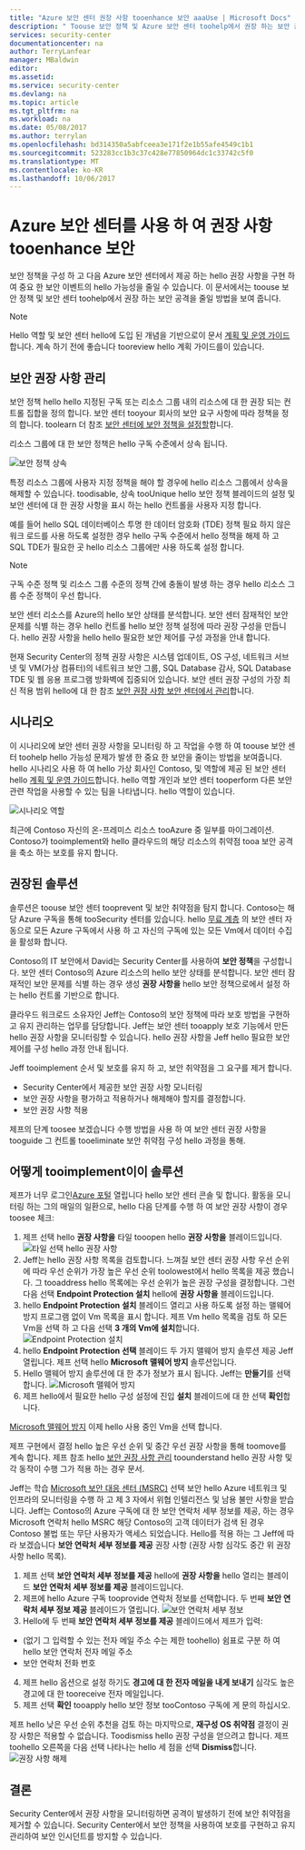 ```yaml
---
title: "Azure 보안 센터 권장 사항 tooenhance 보안 aaaUse | Microsoft Docs"
description: " Toouse 보안 정책 및 Azure 보안 센터 toohelp에서 권장 하는 보안 공격을 줄일 방법을 알아봅니다. "
services: security-center
documentationcenter: na
author: TerryLanfear
manager: MBaldwin
editor: 
ms.assetid: 
ms.service: security-center
ms.devlang: na
ms.topic: article
ms.tgt_pltfrm: na
ms.workload: na
ms.date: 05/08/2017
ms.author: terrylan
ms.openlocfilehash: bd314350a5abfceea3e171f2e1b55afe4549c1b1
ms.sourcegitcommit: 523283cc1b3c37c428e77850964dc1c33742c5f0
ms.translationtype: MT
ms.contentlocale: ko-KR
ms.lasthandoff: 10/06/2017
---
```

# <a name="use-azure-security-center-recommendations-tooenhance-security"></a>Azure 보안 센터를 사용 하 여 권장 사항 tooenhance 보안
보안 정책을 구성 하 고 다음 Azure 보안 센터에서 제공 하는 hello 권장 사항을 구현 하 여 중요 한 보안 이벤트의 hello 가능성을 줄일 수 있습니다. 이 문서에서는 toouse 보안 정책 및 보안 센터 toohelp에서 권장 하는 보안 공격을 줄일 방법을 보여 줍니다.

> [!NOTE]
> Hello 역할 및 보안 센터 hello에 도입 된 개념을 기반으로이 문서 [계획 및 운영 가이드](security-center-planning-and-operations-guide.md)합니다. 계속 하기 전에 좋습니다 tooreview hello 계획 가이드를이 있습니다.
>
>

## <a name="managing-security-recommendations"></a>보안 권장 사항 관리
보안 정책 hello hello 지정된 구독 또는 리소스 그룹 내의 리소스에 대 한 권장 되는 컨트롤 집합을 정의 합니다. 보안 센터 tooyour 회사의 보안 요구 사항에 따라 정책을 정의 합니다. toolearn 더 참조 [보안 센터에 보안 정책을 설정할](security-center-policies.md)합니다.

리소스 그룹에 대 한 보안 정책은 hello 구독 수준에서 상속 됩니다.

![보안 정책 상속][1]

특정 리소스 그룹에 사용자 지정 정책을 해야 할 경우에 hello 리소스 그룹에서 상속을 해제할 수 있습니다. toodisable, 상속 tooUnique hello 보안 정책 블레이드의 설정 및 보안 센터에 대 한 권장 사항을 표시 하는 hello 컨트롤을 사용자 지정 합니다.

예를 들어 hello SQL 데이터베이스 투명 한 데이터 암호화 (TDE) 정책 필요 하지 않은 워크 로드를 사용 하도록 설정한 경우 hello 구독 수준에서 hello 정책을 해제 하 고 SQL TDE가 필요한 곳 hello 리소스 그룹에만 사용 하도록 설정 합니다.

> [!NOTE]
> 구독 수준 정책 및 리소스 그룹 수준의 정책 간에 충돌이 발생 하는 경우 hello 리소스 그룹 수준 정책이 우선 합니다.
>
>

보안 센터 리소스를 Azure의 hello 보안 상태를 분석합니다. 보안 센터 잠재적인 보안 문제를 식별 하는 경우 hello 컨트롤 hello 보안 정책 설정에 따라 권장 구성을 만듭니다. hello 권장 사항을 hello hello 필요한 보안 제어를 구성 과정을 안내 합니다.

현재 Security Center의 정책 권장 사항은 시스템 업데이트, OS 구성, 네트워크 서브넷 및 VM(가상 컴퓨터)의 네트워크 보안 그룹, SQL Database 감사, SQL Database TDE 및 웹 응용 프로그램 방화벽에 집중되어 있습니다. 보안 센터 권장 구성의 가장 최신 적용 범위 hello에 대 한 참조 [보안 권장 사항 보안 센터에서 관리](security-center-recommendations.md)합니다.

## <a name="scenario"></a>시나리오
이 시나리오에 보안 센터 권장 사항을 모니터링 하 고 작업을 수행 하 여 toouse 보안 센터 toohelp hello 가능성 문제가 발생 한 중요 한 보안을 줄이는 방법을 보여줍니다. hello 시나리오 사용 하 여 hello 가상 회사인 Contoso, 및 역할에 제공 된 보안 센터 hello [계획 및 운영 가이드](security-center-planning-and-operations-guide.md#security-roles-and-access-controls)합니다. hello 역할 개인과 보안 센터 tooperform 다른 보안 관련 작업을 사용할 수 있는 팀을 나타냅니다. hello 역할이 있습니다.

![시나리오 역할][2]

최근에 Contoso 자신의 온-프레미스 리소스 tooAzure 중 일부를 마이그레이션. Contoso가 tooimplement와 hello 클라우드의 해당 리소스의 취약점 tooa 보안 공격을 축소 하는 보호를 유지 합니다.

## <a name="recommended-solution"></a>권장된 솔루션
솔루션은 toouse 보안 센터 tooprevent 및 보안 취약점을 탐지 합니다. Contoso는 해당 Azure 구독을 통해 tooSecurity 센터를 있습니다. hello [무료 계층](security-center-pricing.md) 의 보안 센터 자동으로 모든 Azure 구독에서 사용 하 고 자신의 구독에 있는 모든 Vm에서 데이터 수집을 활성화 합니다.

Contoso의 IT 보안에서 David는 Security Center를 사용하여 **보안 정책**을 구성합니다. 보안 센터 Contoso의 Azure 리소스의 hello 보안 상태를 분석합니다. 보안 센터 잠재적인 보안 문제를 식별 하는 경우 생성 **권장 사항을** hello 보안 정책으로에서 설정 하는 hello 컨트롤 기반으로 합니다.

클라우드 워크로드 소유자인 Jeff는 Contoso의 보안 정책에 따라 보호 방법을 구현하고 유지 관리하는 업무를 담당합니다. Jeff는 보안 센터 tooapply 보호 기능에서 만든 hello 권장 사항을 모니터링할 수 있습니다. hello 권장 사항을 Jeff hello 필요한 보안 제어를 구성 hello 과정 안내 됩니다.

Jeff tooimplement 순서 및 보호를 유지 하 고, 보안 취약점을 그 요구를 제거 합니다.

- Security Center에서 제공한 보안 권장 사항 모니터링
- 보안 권장 사항을 평가하고 적용하거나 해제해야 할지를 결정합니다.
- 보안 권장 사항 적용

제프의 단계 toosee 보겠습니다 수행 방법을 사용 하 여 보안 센터 권장 사항을 tooguide 그 컨트롤 tooeliminate 보안 취약점 구성 hello 과정을 통해.

## <a name="how-tooimplement-this-solution"></a>어떻게 tooimplement이이 솔루션
제프가 너무 로그인[Azure 포털](https://azure.microsoft.com/features/azure-portal/) 열립니다 hello 보안 센터 콘솔 및 합니다. 활동을 모니터링 하는 그의 매일의 일환으로, hello 다음 단계를 수행 하 여 보안 권장 사항이 경우 toosee 체크:

1. 제프 선택 hello **권장 사항을** 타일 tooopen hello **권장 사항을** 블레이드입니다.
   ![타일 선택 hello 권장 사항][3]
2. Jeff는 hello 권장 사항 목록을 검토합니다. 느껴질 보안 센터 권장 사항 우선 순위에 따라 우선 순위가 가장 높은 우선 순위 toolowest에서 hello 목록을 제공 했습니다. 그 tooaddress hello 목록에는 우선 순위가 높은 권장 구성을 결정합니다. 그런 다음 선택 **Endpoint Protection 설치** hello에 **권장 사항을** 블레이드입니다.
3. hello **Endpoint Protection 설치** 블레이드 열리고 사용 하도록 설정 하는 맬웨어 방지 프로그램 없이 Vm 목록을 표시 합니다. 제프 Vm hello 목록을 검토 하 모든 Vm을 선택 하 고 다음 선택 **3 개의 Vm에 설치**합니다.
   ![Endpoint Protection 설치][4]
4. hello **Endpoint Protection 선택** 블레이드 두 가지 맬웨어 방지 솔루션 제공 Jeff 열립니다. 제프 선택 hello **Microsoft 맬웨어 방지** 솔루션입니다.
5. Hello 맬웨어 방지 솔루션에 대 한 추가 정보가 표시 됩니다. Jeff는 **만들기**를 선택합니다.
   ![Microsoft 맬웨어 방지][5]
6. 제프 hello에서 필요한 hello 구성 설정에 진입 **설치** 블레이드에 대 한 선택 **확인**합니다.

[Microsoft 맬웨어 방지](../security/azure-security-antimalware.md) 이제 hello 사용 중인 Vm을 선택 합니다.

제프 구현에서 결정 hello 높은 우선 순위 및 중간 우선 권장 사항을 통해 toomove를 계속 합니다. 제프 참조 hello [보안 권장 사항 관리](security-center-recommendations.md) toounderstand hello 권장 사항 및 각 동작이 수행 그가 적용 하는 경우 문서.

Jeff는 학습 [Microsoft 보안 대응 센터 (MSRC)](../security/azure-security-response-center.md) 선택 보안 hello Azure 네트워크 및 인프라의 모니터링을 수행 하 고 제 3 자에서 위협 인텔리전스 및 남용 불만 사항을 받습니다. Jeff는 Contoso의 Azure 구독에 대 한 보안 연락처 세부 정보를 제공, 하는 경우 Microsoft 연락처 hello MSRC 해당 Contoso의 고객 데이터가 검색 된 경우 Contoso 불법 또는 무단 사용자가 액세스 되었습니다. Hello를 적용 하는 그 Jeff에 따라 보겠습니다 **보안 연락처 세부 정보를 제공** 권장 사항 (권장 사항 심각도 중간 위 권장 사항 hello 목록).

1. 제프 선택 **보안 연락처 세부 정보를 제공** hello에 **권장 사항을** hello 열리는 블레이드 **보안 연락처 세부 정보를 제공** 블레이드입니다.
2. 제프에 hello Azure 구독 tooprovide 연락처 정보를 선택합니다. 두 번째 **보안 연락처 세부 정보 제공** 블레이드가 열립니다.
   ![보안 연락처 세부 정보][6]
3. Hello에 두 번째 **보안 연락처 세부 정보를 제공** 블레이드에서 제프가 입력:

  - (없기 그 입력할 수 있는 전자 메일 주소 수는 제한 toohello) 쉼표로 구분 하 여 hello 보안 연락처 전자 메일 주소
  - 보안 연락처 전화 번호

4. 제프 hello 옵션으로 설정 하기도 **경고에 대 한 전자 메일을 내게 보내기** 심각도 높은 경고에 대 한 tooreceive 전자 메일입니다.
5. 제프 선택 **확인** tooapply hello 보안 정보 tooContoso 구독에 게 문의 하십시오.

제프 hello 낮은 우선 순위 추천을 검토 하는 마지막으로, **재구성 OS 취약점** 결정이 권장 사항은 적용할 수 없습니다. Toodismiss hello 권장 구성을 얻으려고 합니다. 제프 toohello 오른쪽을 다음 선택 나타나는 hello 세 점을 선택 **Dismiss**합니다.
   ![권장 사항 해제][7]

## <a name="conclusion"></a>결론
Security Center에서 권장 사항을 모니터링하면 공격이 발생하기 전에 보안 취약점을 제거할 수 있습니다. Security Center에서 보안 정책을 사용하여 보호를 구현하고 유지 관리하여 보안 인시던트를 방지할 수 있습니다.

<!--Image references-->
[1]: ./media/security-center-using-recommendations/security-center-policy-inheritance.png
[2]: ./media/security-center-using-recommendations/scenario-roles.png
[3]: ./media/security-center-using-recommendations/select-recommendations-tile.png
[4]: ./media/security-center-using-recommendations/install-endpoint-protection.png
[5]:./media/security-center-using-recommendations/microsoft-antimalware.png
[6]: ./media/security-center-using-recommendations/provide-security-contact-details.png
[7]: ./media/security-center-using-recommendations/dismiss-recommendation.png
